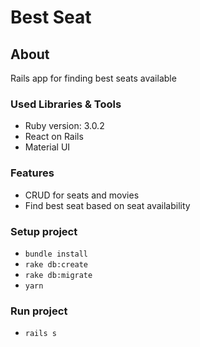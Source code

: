 # Best Seat

## About

Rails app for finding best seats available

### Used Libraries & Tools

- Ruby version: 3.0.2
- React on Rails
- Material UI

### Features

- CRUD for seats and movies
- Find best seat based on seat availability

### Setup project

- `bundle install`
- `rake db:create`
- `rake db:migrate`
- `yarn`

### Run project

- `rails s`

